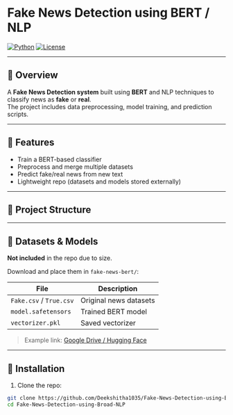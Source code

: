 # Fake News Detection using BERT / NLP

[![Python](https://img.shields.io/badge/Python-3.8%2B-blue)](https://www.python.org/)
[![License](https://img.shields.io/badge/License-MIT-green)](https://opensource.org/licenses/MIT)

---

## 🔹 Overview
A **Fake News Detection system** built using **BERT** and NLP techniques to classify news as **fake** or **real**.  
The project includes data preprocessing, model training, and prediction scripts.

---

## 🔹 Features
- Train a BERT-based classifier
- Preprocess and merge multiple datasets
- Predict fake/real news from new text
- Lightweight repo (datasets and models stored externally)

---

## 🔹 Project Structure


---

## 🔹 Datasets & Models
**Not included** in the repo due to size.  

Download and place them in `fake-news-bert/`:

| File | Description |
|------|------------|
| `Fake.csv` / `True.csv` | Original news datasets |
| `model.safetensors` | Trained BERT model |
| `vectorizer.pkl` | Saved vectorizer |

> Example link: [Google Drive / Hugging Face](#)

---

## 🔹 Installation

1. Clone the repo:
```bash
git clone https://github.com/Deekshitha1035/Fake-News-Detection-using-Broad-NLP.git
cd Fake-News-Detection-using-Broad-NLP
